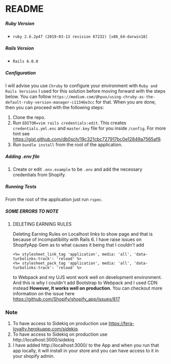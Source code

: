 # README
 
##### Ruby Version 

* `ruby 2.6.2p47 (2019-03-13 revision 67232) [x86_64-darwin18]`

##### Rails Version 

* `Rails 6.0.0`

##### Configuration

I will advise you use `Chruby` to configure your environment with `Ruby and Rails Versions` I used for this solution before moving forward with the steps below. You can follow `https://medium.com/@hpux/using-chruby-as-the-default-ruby-version-manager-c11346e3cc` for that. When you are done, then you can proceed with the following steps:
1. Clone the repo.
2. Run `EDITOR=vim rails credentials:edit`. This creates `credentials.yml.enc` and `master.key` file for you inside `/config`. For more hint see https://gist.github.com/db0sch/19c321cbc727917bc0e12849a7565af9.
3. Run `bundle install` from the root of the application.

##### Adding .env file

1. Create or edit `.env.example` to be `.env` and add the necessary credentials from Shopify.

##### Running Tests

From the root of the application just run `rspec`.

##### SOME ERRORS TO NOTE

1. DELETING EARNING RULES

    Deleting Earning Rules on Localhost links to show page and that is because of incompatibility with Rails 6. 
    I have raise issues on ShopifyApp Gem as to what causes it being that I couldn't add 
    ```
    <%= stylesheet_link_tag 'application', media: 'all', 'data-turbolinks-track': 'reload' %>
    <%= stylesheet_pack_tag 'application', media: 'all', 'data-turbolinks-track': 'reload' %>
    ```
    to Webpack and my UJS wont work well on development environment. And this is why I couldn't add Bootstrap to Webpack and I used CDN instead 
    **However, It works well on production**. You can checkout more information on the issue here https://github.com/Shopify/shopify_app/issues/817


### Note

1. To have access to Sidekiq on production use https://fera-loyalty.herokuapp.com/sidekiq. 
2. To have access to Sidekiq on production use http://localhost:3000/sidekiq
3. I have added http://localhost:3000/ to the App and when you run that app locally, it will install in your store and you can have access to it in your shopify admin.
